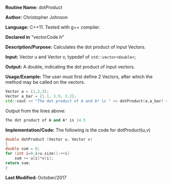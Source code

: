 **Routine Name:** dotProduct

**Author:** Christopher Johnson

**Language:** C++11. Tested with g++ compiler.

**Declared in** "vectorCode.h"

**Description/Purpose:**
Calculates the dot product of input Vectors.

**Input:**
Vector u and Vector v, typedef of `std::vector<double>`;

**Output:**
A double, indicating the dot product of input vectors.

**Usage/Example:**
The user must first define 2 Vectors, after which the method may be called on the vectors.
```C++
Vector a = {1,2,3};
Vector a_bar = {1.1, 1.9, 3.2};
std::cout << "The dot product of A and A* is " << dotProduct(a,a_bar) << std::endl;
```
Output from the lines above:
```c++
The dot product of A and A* is 14.5
```


**Implementation/Code:** The following is the code for dotProduct(u,v)
```c++
double dotProduct (Vector u, Vector v)
{
double sum = 0;
for (int i=0;i<u.size();++i)
    sum += u[i]*v[i];
return sum;
}
```

**Last Modified:** October/2017
